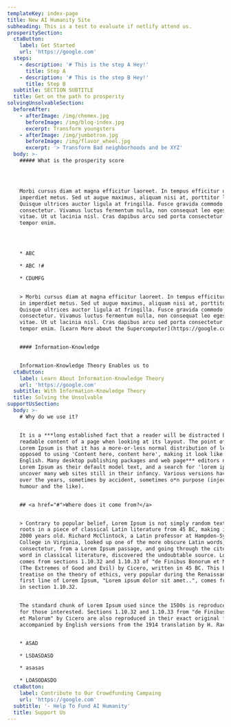 ```yaml
---
templateKey: index-page
title: New AI Humanity Site
subheading: This is a test to evaluate if netlify attend us.
prosperitySection:
  ctaButton:
    label: Get Started
    url: 'https://google.com'
  steps:
    - description: '# This is the step A Hey!'
      title: Step A
    - description: '# This is the step B Hey!'
      title: Step B
  subtitle: SECTION SUBTITLE
  title: Get on the path to prosperity
solvingUnsolvableSection:
  beforeAfter:
    - afterImage: /img/chemex.jpg
      beforeImage: /img/blog-index.jpg
      excerpt: Transform youngsters
    - afterImage: /img/jumbotron.jpg
      beforeImage: /img/flavor_wheel.jpg
      excerpt: '> Transform Bad neighborhoods and be XYZ'
  body: >-
    ##### What is the prosperity score




    Morbi cursus diam at magna efficitur laoreet. In tempus efficitur dolor, in
    imperdiet metus. Sed ut augue maximus, aliquam nisi at, porttitor ligula.
    Quisque ultrices auctor ligula at fringilla. Fusce gravida commodo
    consectetur. Vivamus luctus fermentum nulla, non consequat leo egestas
    vitae. Ut ut lacinia nisl. Cras dapibus arcu sed porta consectetur. Sed at
    tempor enim.




    * ABC

    * ABC !#

    * CDUMFG


    > Morbi cursus diam at magna efficitur laoreet. In tempus efficitur dolor,
    in imperdiet metus. Sed ut augue maximus, aliquam nisi at, porttitor ligula.
    Quisque ultrices auctor ligula at fringilla. Fusce gravida commodo
    consectetur. Vivamus luctus fermentum nulla, non consequat leo egestas
    vitae. Ut ut lacinia nisl. Cras dapibus arcu sed porta consectetur. Sed at
    tempor enim. [Learn More about the Supercomputer](https://google.com)


    #### Information-Knowledge


    Information-Knowledge Theory Enables us to
  ctaButton:
    label: Learn About Information-Knowledge Theory
    url: 'https://google.com'
  subtitle: With Information-Knowledge Theory
  title: Solving the Unsolvable
supportUsSection:
  body: >-
    # Why do we use it?


    It is a ***long established fact that a reader will be distracted by the
    readable content of a page when looking at its layout. The point of using
    Lorem Ipsum is that it has a more-or-less normal distribution of letters, as
    opposed to using 'Content here, content here', making it look like readable
    English. Many desktop publishing packages and web page*** editors now use
    Lorem Ipsum as their default model text, and a search for 'lorem ipsum' will
    uncover many web sites still in their infancy. Various versions have evolved
    over the years, sometimes by accident, sometimes o*n purpose (injected
    humour and the like).


    ## <a href="#">Where does it come from?</a>


    > Contrary to popular belief, Lorem Ipsum is not simply random text. It has
    roots in a piece of classical Latin literature from 45 BC, making it over
    2000 years old. Richard McClintock, a Latin professor at Hampden-Sydney
    College in Virginia, looked up one of the more obscure Latin words,
    consectetur, from a Lorem Ipsum passage, and going through the cites of the
    word in classical literature, discovered the undoubtable source. Lorem Ipsum
    comes from sections 1.10.32 and 1.10.33 of "de Finibus Bonorum et Malorum"
    (The Extremes of Good and Evil) by Cicero, written in 45 BC. This book is a
    treatise on the theory of ethics, very popular during the Renaissance. The
    first line of Lorem Ipsum, "Lorem ipsum dolor sit amet..", comes from a line
    in section 1.10.32.


    The standard chunk of Lorem Ipsum used since the 1500s is reproduced below
    for those interested. Sections 1.10.32 and 1.10.33 from "de Finibus Bonorum
    et Malorum" by Cicero are also reproduced in their exact original form,
    accompanied by English versions from the 1914 translation by H. Rackham.


    * ASAD

    * LSDASDASD

    * asasas

    * LOASODASDO
  ctaButton:
    label: Contribute to Our Crowdfunding Campaing
    url: 'https://google.com'
  subtitle: '- Help To Fund AI Humanity'
  title: Support Us
---
```


